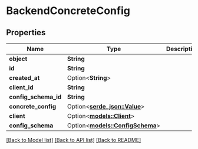 # BackendConcreteConfig

## Properties

Name | Type | Description | Notes
------------ | ------------- | ------------- | -------------
**object** | **String** |  | 
**id** | **String** |  | 
**created_at** | Option<**String**> |  | 
**client_id** | **String** |  | 
**config_schema_id** | **String** |  | 
**concrete_config** | Option<[**serde_json::Value**](.md)> |  | 
**client** | Option<[**models::Client**](Client.md)> |  | 
**config_schema** | Option<[**models::ConfigSchema**](ConfigSchema.md)> |  | 

[[Back to Model list]](../README.md#documentation-for-models) [[Back to API list]](../README.md#documentation-for-api-endpoints) [[Back to README]](../README.md)


